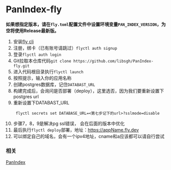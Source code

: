 # PanIndex-fly

**如果想指定版本，请在`fly.toml`配置文件中设置环境变量`PAN_INDEX_VERSION`，为空将使用Release最新版。**

1. 安装[fly cli](https://fly.io/docs/hands-on/install-flyctl/)
2. 注册，绑卡（已有账号请跳过）`flyctl auth signup`
3. 登录`flyctl auth login`
4. Git拉取本仓库代码`git clone https://github.com/libsgh/PanIndex-fly.git`
5. 进入代码根目录执行`flyctl launch`
6. 按照提示，输入你的应用名称
7. 创建postgres数据库，记住`DATABAST_URL`
8. 构建完成后，会询问是否部署（deploy），这里选否，因为我们要重新设置下postgres url
9. 重新设置下DATABAST_URL
   ```
    flyctl secrets set DATABASE_URL=<第七步记下的url>?sslmode=disable
   ```
10. 步骤7，8，9是解决pg ssl错误， 会在后面的版本中优化
11. 最后执行`flyctl deploy`部署，地址：https://appName.fly.dev
12. 可以绑定自己的域名，会有一个ipv4地址，cname和a应该都可以请自行尝试

### 相关
[PanIndex](https://github.com/libsgh/PanIndex)